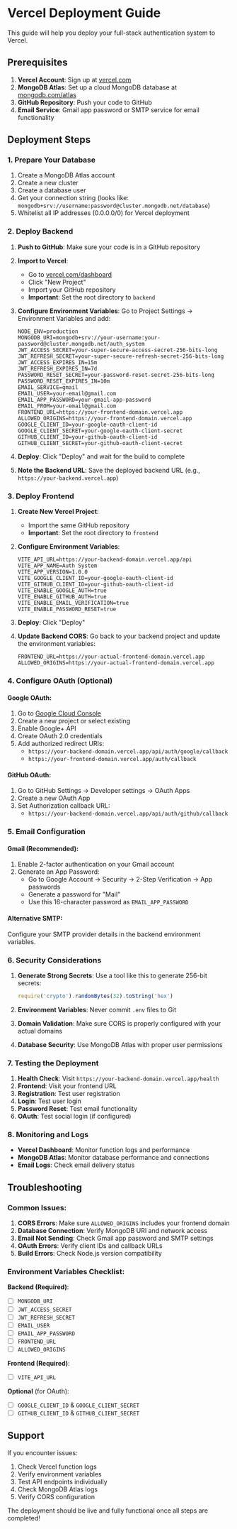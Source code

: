 # Vercel Deployment Guide

This guide will help you deploy your full-stack authentication system to Vercel.

## Prerequisites

1. **Vercel Account**: Sign up at [vercel.com](https://vercel.com)
2. **MongoDB Atlas**: Set up a cloud MongoDB database at [mongodb.com/atlas](https://www.mongodb.com/atlas)
3. **GitHub Repository**: Push your code to GitHub
4. **Email Service**: Gmail app password or SMTP service for email functionality

## Deployment Steps

### 1. Prepare Your Database

1. Create a MongoDB Atlas account
2. Create a new cluster
3. Create a database user
4. Get your connection string (looks like: `mongodb+srv://username:password@cluster.mongodb.net/database`)
5. Whitelist all IP addresses (0.0.0.0/0) for Vercel deployment

### 2. Deploy Backend

1. **Push to GitHub**: Make sure your code is in a GitHub repository

2. **Import to Vercel**:
   - Go to [vercel.com/dashboard](https://vercel.com/dashboard)
   - Click "New Project"
   - Import your GitHub repository
   - **Important**: Set the root directory to `backend`

3. **Configure Environment Variables**:
   Go to Project Settings → Environment Variables and add:

   ```
   NODE_ENV=production
   MONGODB_URI=mongodb+srv://your-username:your-password@cluster.mongodb.net/auth_system
   JWT_ACCESS_SECRET=your-super-secure-access-secret-256-bits-long
   JWT_REFRESH_SECRET=your-super-secure-refresh-secret-256-bits-long
   JWT_ACCESS_EXPIRES_IN=15m
   JWT_REFRESH_EXPIRES_IN=7d
   PASSWORD_RESET_SECRET=your-password-reset-secret-256-bits-long
   PASSWORD_RESET_EXPIRES_IN=10m
   EMAIL_SERVICE=gmail
   EMAIL_USER=your-email@gmail.com
   EMAIL_APP_PASSWORD=your-gmail-app-password
   EMAIL_FROM=your-email@gmail.com
   FRONTEND_URL=https://your-frontend-domain.vercel.app
   ALLOWED_ORIGINS=https://your-frontend-domain.vercel.app
   GOOGLE_CLIENT_ID=your-google-oauth-client-id
   GOOGLE_CLIENT_SECRET=your-google-oauth-client-secret
   GITHUB_CLIENT_ID=your-github-oauth-client-id
   GITHUB_CLIENT_SECRET=your-github-oauth-client-secret
   ```

4. **Deploy**: Click "Deploy" and wait for the build to complete

5. **Note the Backend URL**: Save the deployed backend URL (e.g., `https://your-backend.vercel.app`)

### 3. Deploy Frontend

1. **Create New Vercel Project**:
   - Import the same GitHub repository
   - **Important**: Set the root directory to `frontend`

2. **Configure Environment Variables**:
   ```
   VITE_API_URL=https://your-backend-domain.vercel.app/api
   VITE_APP_NAME=Auth System
   VITE_APP_VERSION=1.0.0
   VITE_GOOGLE_CLIENT_ID=your-google-oauth-client-id
   VITE_GITHUB_CLIENT_ID=your-github-oauth-client-id
   VITE_ENABLE_GOOGLE_AUTH=true
   VITE_ENABLE_GITHUB_AUTH=true
   VITE_ENABLE_EMAIL_VERIFICATION=true
   VITE_ENABLE_PASSWORD_RESET=true
   ```

3. **Deploy**: Click "Deploy"

4. **Update Backend CORS**: Go back to your backend project and update the environment variables:
   ```
   FRONTEND_URL=https://your-actual-frontend-domain.vercel.app
   ALLOWED_ORIGINS=https://your-actual-frontend-domain.vercel.app
   ```

### 4. Configure OAuth (Optional)

#### Google OAuth:
1. Go to [Google Cloud Console](https://console.cloud.google.com/)
2. Create a new project or select existing
3. Enable Google+ API
4. Create OAuth 2.0 credentials
5. Add authorized redirect URIs:
   - `https://your-backend-domain.vercel.app/api/auth/google/callback`
   - `https://your-frontend-domain.vercel.app/auth/callback`

#### GitHub OAuth:
1. Go to GitHub Settings → Developer settings → OAuth Apps
2. Create a new OAuth App
3. Set Authorization callback URL:
   - `https://your-backend-domain.vercel.app/api/auth/github/callback`

### 5. Email Configuration

#### Gmail (Recommended):
1. Enable 2-factor authentication on your Gmail account
2. Generate an App Password:
   - Go to Google Account → Security → 2-Step Verification → App passwords
   - Generate a password for "Mail"
   - Use this 16-character password as `EMAIL_APP_PASSWORD`

#### Alternative SMTP:
Configure your SMTP provider details in the backend environment variables.

### 6. Security Considerations

1. **Generate Strong Secrets**: Use a tool like this to generate 256-bit secrets:
   ```javascript
   require('crypto').randomBytes(32).toString('hex')
   ```

2. **Environment Variables**: Never commit `.env` files to Git

3. **Domain Validation**: Make sure CORS is properly configured with your actual domains

4. **Database Security**: Use MongoDB Atlas with proper user permissions

### 7. Testing the Deployment

1. **Health Check**: Visit `https://your-backend-domain.vercel.app/health`
2. **Frontend**: Visit your frontend URL
3. **Registration**: Test user registration
4. **Login**: Test user login
5. **Password Reset**: Test email functionality
6. **OAuth**: Test social login (if configured)

### 8. Monitoring and Logs

- **Vercel Dashboard**: Monitor function logs and performance
- **MongoDB Atlas**: Monitor database performance and connections
- **Email Logs**: Check email delivery status

## Troubleshooting

### Common Issues:

1. **CORS Errors**: Make sure `ALLOWED_ORIGINS` includes your frontend domain
2. **Database Connection**: Verify MongoDB URI and network access
3. **Email Not Sending**: Check Gmail app password and SMTP settings
4. **OAuth Errors**: Verify client IDs and callback URLs
5. **Build Errors**: Check Node.js version compatibility

### Environment Variables Checklist:

**Backend (Required)**:
- [ ] `MONGODB_URI`
- [ ] `JWT_ACCESS_SECRET`
- [ ] `JWT_REFRESH_SECRET`
- [ ] `EMAIL_USER`
- [ ] `EMAIL_APP_PASSWORD`
- [ ] `FRONTEND_URL`
- [ ] `ALLOWED_ORIGINS`

**Frontend (Required)**:
- [ ] `VITE_API_URL`

**Optional** (for OAuth):
- [ ] `GOOGLE_CLIENT_ID` & `GOOGLE_CLIENT_SECRET`
- [ ] `GITHUB_CLIENT_ID` & `GITHUB_CLIENT_SECRET`

## Support

If you encounter issues:
1. Check Vercel function logs
2. Verify environment variables
3. Test API endpoints individually
4. Check MongoDB Atlas logs
5. Verify CORS configuration

The deployment should be live and fully functional once all steps are completed!
